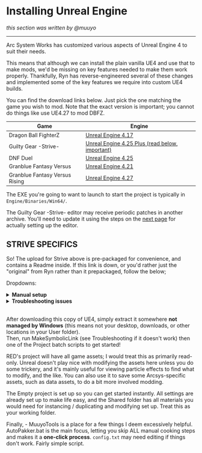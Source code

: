 # Installing Unreal Engine
*this section was written by @muuyo*
<hr>

Arc System Works has customized various aspects of Unreal Engine 4 to suit their needs.

This means that although we can install the plain vanilla UE4 and use that to make mods, we'd be missing on key features needed to make them work properly. Thankfully, Ryn has reverse-engineered several of these changes and implemented some of the key features we require into custom UE4 builds.

You can find the download links below. Just pick the one matching the game you wish to mod. Note that the exact version is important; you cannot do things like use UE4.27 to mod DBFZ.

| Game                          | Engine                                                                                                   |
| ----------------------------- | -------------------------------------------------------------------------------------------------------- |
| Dragon Ball FighterZ          | [Unreal Engine 4.17](https://1drv.ms/u/s!ApT7KvOr_B0hy4ZgwT3lHcwhu3MVSA?e=cTrwqV)                        |
| Guilty Gear \-Strive\-        | [Unreal Engine 4.25 Plus (read below, important)](https://mega.nz/file/jddHjYYS#9rvIZETUKJwCOUfeO43eNvA53333MpTut72GlLRfTv0)  |
| DNF Duel                      | [Unreal Engine 4.25](https://1drv.ms/u/s!ApT7KvOr_B0hkPgRVEhN1MsPEpnAeA?e=bPFdsf)                        |
| Granblue Fantasy Versus       | [Unreal Engine 4.21](https://1drv.ms/u/s!ApT7KvOr_B0hkPgWb5AjxrUapJcYmQ?e=79mVYA)                        |
| Granblue Fantasy Versus Rising | [Unreal Engine 4.27](https://drive.google.com/file/d/1SnX9rcMxeHP82GojHocdLUux2Sa0qZG1/view?usp=sharing) |

The EXE you're going to want to launch to start the project is typically in `Engine/Binaries/Win64/`. 

The Guilty Gear -Strive- editor may receive periodic patches in another archive. You'll need to update it using the steps on the [next page](./custom-project.md) for actually setting up the editor.

## STRIVE SPECIFICS

So! The upload for Strive above is pre-packaged for convenience, and contains a Readme inside.
If this link is down, or you'd rather just the "original" from Ryn rather than it prepackaged, follow the below;

Dropdowns:
<details> <summary> <b>Manual setup</b> </summary>

Download here: [https://drive.google.com/drive/u/0/folders/16hIM2Gy7V2Vcc3cpj10nY4emUhqmJwd7](https://drive.google.com/drive/u/0/folders/16hIM2Gy7V2Vcc3cpj10nY4emUhqmJwd7)

Strive has a bit of extra setup that you'll have to do to get it working!  
First, you'll want to download all 3 files from the above link.  
Extract `GGSTCookedEditor` anywhere, and you'll have 2 folders: RED and Engine.  
Extract `CookedEditor_Patch` into the same folder, merging RED with RED and Engine with Engine.  
Drag the Content_Patch contents into RED, then you can go into `RED/Binaries/Win64` to launch the Unreal editor.  
To make a new project to do your own work in, you'll have to follow the directions on the [custom project page](./custom-project.md).

Currently, there's an updated ver of the CharaMaterial folder as well; use this or things bug out.
download from this repo [here](./files/CharaMaterial.zip) then extract it like the above; go into RED/ (your project's folder) then copy Content into there, replacing files when prompted.

</details>

<details><summary><b>Troubleshooting issues</b></summary>

A few things might crop up; some Windows being super annoying, some user error.
<hr>

![error for not running batch](image-2.png)  
This error is thrown if the Strive files aren't set up. Run the batch file in the main directory of the download. It *needs* to have the pak set up (it needs the original game's `pakchunk0-WindowsNoEditor.pak` in `RED/Content/Paks`.

<hr>

An error containing `Error: Failed to load script DLL: [LONG STRING]: Could not load file or assembly 'AutomationScripts.Automation, Version=4.0.0.0, Culture=neutral, PublicKeyToken=null' or one of its dependencies. Operation is not supported.`, or something similar:  

Windows gets pissy when you download files from other people; navigate to the file it's specifying above in the [LONG STRING] bit. For example, `AutomationScripts.Automation.dll`; go there, right click that file, and go into Properties.  
There should be a little box at the bottom saying "Windows blocked this to protect your computer; Unblock", tick that and hit Apply. You might have to do this multiple times.

<hr>

The symbolic link doesn't work;  
When running `MakeSymbolicLink.bat`, you should get an output with `symbolic link created for (...)`.
If you don't, the symbolic link probably didn't work!
You'll have to make a symbolic link **in** `UnrealEditor/RED/Content/Paks/` **to** (wherever you have strive installed)`GUILTY GEAR STRIVE\RED\Content\Paks\pakchunk0-WindowsNoEditor.pak`.  
[Here's a guide on making them.](https://learn.microsoft.com/en-us/windows-server/administration/windows-commands/mklink)

<hr>
</details>
<br>

After downloading this copy of UE4, simply extract it somewhere **not managed by Windows** (this means not your desktop, downloads, or other locations in your User folder).  
Then, run MakeSymbolicLink (see Troubleshooting if it doesn't work) then one of the Project batch scripts to get started!

RED's project will have all game assets; I would treat this as primarily read-only. Unreal doesn't play nice with modifying the assets here unless you do some trickery, and it's mainly useful for viewing particle effects to find what to modify, and the like. You can also use it to save some Arcsys-specific assets, such as data assets, to do a bit more involved modding.

The Empty project is set up so you can get started instantly. All settings are already set up to make life easy, and the Shared folder has all materials you would need for instancing / duplicating and modifying set up. Treat this as your working folder.

Finally, - MuuyoTools is a place for a few things I deem excessively helpful. AutoPakker.bat is the main focus, letting you skip ALL manual cooking steps and makes it a **one-click process**. `config.txt` may need editing if things don't work. Fairly simple script.